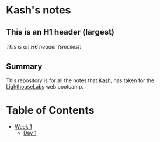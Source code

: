 # Kash's notes

## This is an H1 header (largest)

###### This is an H6 header (smallest)

## Summary
This repository is for all the notes that [Kash](https://github.com/Kashus24), has taken for the [LighthouseLabs](https://www.lighthouselabs.ca) web bootcamp.


# Table of Contents
* [Week 1](/Week_1)
  * [Day 1](/Week_1/Day_1)
